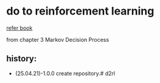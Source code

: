 # do to reinforcement learning

[refer book](https://hrl.boyuai.com/slides)

from chapter 3 Markov Decision Process


## history:
+ (25.04.21)-1.0.0 create repository.# d2rl
